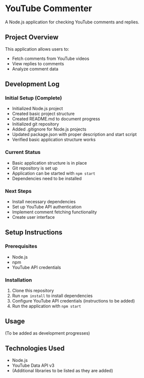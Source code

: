# YouTube Commenter

A Node.js application for checking YouTube comments and replies.

## Project Overview

This application allows users to:
- Fetch comments from YouTube videos
- View replies to comments
- Analyze comment data

## Development Log

### Initial Setup (Complete)
- Initialized Node.js project
- Created basic project structure
- Created README.md to document progress
- Initialized git repository
- Added .gitignore for Node.js projects
- Updated package.json with proper description and start script
- Verified basic application structure works

### Current Status
- Basic application structure is in place
- Git repository is set up
- Application can be started with `npm start`
- Dependencies need to be installed

### Next Steps
- Install necessary dependencies
- Set up YouTube API authentication
- Implement comment fetching functionality
- Create user interface

## Setup Instructions

### Prerequisites
- Node.js
- npm
- YouTube API credentials

### Installation
1. Clone this repository
2. Run `npm install` to install dependencies
3. Configure YouTube API credentials (instructions to be added)
4. Run the application with `npm start`

## Usage

(To be added as development progresses)

## Technologies Used

- Node.js
- YouTube Data API v3
- (Additional libraries to be listed as they are added)
